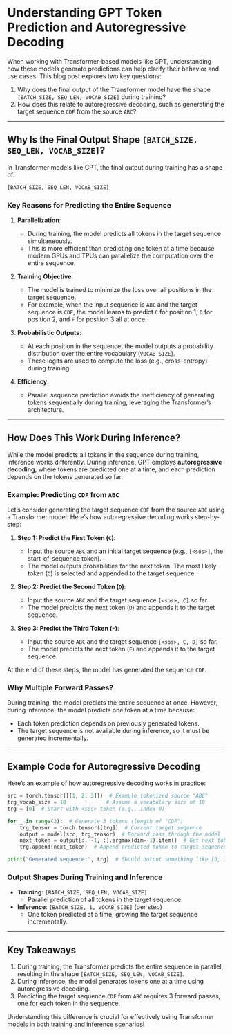 # Understanding GPT Token Prediction and Autoregressive Decoding

When working with Transformer-based models like GPT, understanding how these models generate predictions can help clarify their behavior and use cases. This blog post explores two key questions:

1. Why does the final output of the Transformer model have the shape `[BATCH_SIZE, SEQ_LEN, VOCAB_SIZE]` during training?
2. How does this relate to autoregressive decoding, such as generating the target sequence `CDF` from the source `ABC`?

---

## Why Is the Final Output Shape `[BATCH_SIZE, SEQ_LEN, VOCAB_SIZE]`?

In Transformer models like GPT, the final output during training has a shape of:

```python
[BATCH_SIZE, SEQ_LEN, VOCAB_SIZE]
```

### Key Reasons for Predicting the Entire Sequence

1. **Parallelization**:
   - During training, the model predicts all tokens in the target sequence simultaneously.
   - This is more efficient than predicting one token at a time because modern GPUs and TPUs can parallelize the computation over the entire sequence.

2. **Training Objective**:
   - The model is trained to minimize the loss over all positions in the target sequence.
   - For example, when the input sequence is `ABC` and the target sequence is `CDF`, the model learns to predict `C` for position 1, `D` for position 2, and `F` for position 3 all at once.

3. **Probabilistic Outputs**:
   - At each position in the sequence, the model outputs a probability distribution over the entire vocabulary (`VOCAB_SIZE`).
   - These logits are used to compute the loss (e.g., cross-entropy) during training.

4. **Efficiency**:
   - Parallel sequence prediction avoids the inefficiency of generating tokens sequentially during training, leveraging the Transformer’s architecture.

---

## How Does This Work During Inference?

While the model predicts all tokens in the sequence during training, inference works differently. During inference, GPT employs **autoregressive decoding**, where tokens are predicted one at a time, and each prediction depends on the tokens generated so far.

### Example: Predicting `CDF` from `ABC`

Let’s consider generating the target sequence `CDF` from the source `ABC` using a Transformer model. Here’s how autoregressive decoding works step-by-step:

1. **Step 1: Predict the First Token (`C`)**:
   - Input the source `ABC` and an initial target sequence (e.g., `[<sos>]`, the start-of-sequence token).
   - The model outputs probabilities for the next token. The most likely token (`C`) is selected and appended to the target sequence.

2. **Step 2: Predict the Second Token (`D`)**:
   - Input the source `ABC` and the target sequence `[<sos>, C]` so far.
   - The model predicts the next token (`D`) and appends it to the target sequence.

3. **Step 3: Predict the Third Token (`F`)**:
   - Input the source `ABC` and the target sequence `[<sos>, C, D]` so far.
   - The model predicts the next token (`F`) and appends it to the target sequence.

At the end of these steps, the model has generated the sequence `CDF`.

### Why Multiple Forward Passes?

During training, the model predicts the entire sequence at once. However, during inference, the model predicts one token at a time because:
- Each token prediction depends on previously generated tokens.
- The target sequence is not available during inference, so it must be generated incrementally.

---

## Example Code for Autoregressive Decoding

Here’s an example of how autoregressive decoding works in practice:

```python
src = torch.tensor([[1, 2, 3]])  # Example tokenized source "ABC"
trg_vocab_size = 10             # Assume a vocabulary size of 10
trg = [0]  # Start with <sos> token (e.g., index 0)

for _ in range(3):  # Generate 3 tokens (length of "CDF")
    trg_tensor = torch.tensor([trg])  # Current target sequence
    output = model(src, trg_tensor)  # Forward pass through the model
    next_token = output[:, -1, :].argmax(dim=-1).item()  # Get next token
    trg.append(next_token)  # Append predicted token to target sequence

print("Generated sequence:", trg)  # Should output something like [0, 3, 4, 5]
```

### Output Shapes During Training and Inference

- **Training**: `[BATCH_SIZE, SEQ_LEN, VOCAB_SIZE]`
  - Parallel prediction of all tokens in the target sequence.
- **Inference**: `[BATCH_SIZE, 1, VOCAB_SIZE]` (per step)
  - One token predicted at a time, growing the target sequence incrementally.

---

## Key Takeaways

1. During training, the Transformer predicts the entire sequence in parallel, resulting in the shape `[BATCH_SIZE, SEQ_LEN, VOCAB_SIZE]`.
2. During inference, the model generates tokens one at a time using autoregressive decoding.
3. Predicting the target sequence `CDF` from `ABC` requires 3 forward passes, one for each token in the sequence.

Understanding this difference is crucial for effectively using Transformer models in both training and inference scenarios!

